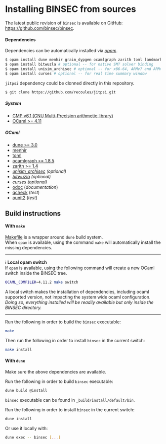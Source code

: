 # Installing BINSEC from sources

The latest public revision of `binsec` is available on GitHub:
https://github.com/binsec/binsec.

#### Dependencies

Dependencies can be automatically installed via
[*opam*](https://opam.ocaml.org/doc/Install.html).  
```bash
$ opam install dune menhir grain_dypgen ocamlgraph zarith toml landmarks-ppx
$ opam install bitwuzla # optional -- for native SMT solver binding
$ opam install unisim_archisec # optional -- for x86-64, ARMv7 and ARMv8
$ opam install curses # optional -- for real time summary window
```

`jitpsi` dependency could be clonned directly in this repository.
```bash
$ git clone https://github.com/recoules/jitpsi.git
```

##### System

- [GMP v6.1 (GNU Multi-Precision arithmetic library)](https://gmplib.org)
- [OCaml >= 4.11](https://github.com/ocaml/ocaml)

##### OCaml

- [dune >= 3.0](https://github.com/ocaml/dune)
- [menhir](https://gitlab.inria.fr/fpottier/menhir)
- [toml](https://github.com/ocaml-toml/To.ml)
- [ocamlgraph >= 1.8.5](https://github.com/backtracking/ocamlgraph)
- [zarith >= 1.4](https://github.com/ocaml/Zarith)
- *[unisim_archisec](https://github.com/binsec/unisim_archisec) (optional)*
- *[bitwuzla](https://github.com/bitwuzla/ocaml-bitwuzla) (optional)*
- *[curses](https://github.com/mbacarella/curses) (optional)*
- [odoc](https://github.com/ocaml/odoc) (*documentation*)
- [qcheck](https://github.com/c-cube/qcheck) (*test*)
- [ounit2](https://github.com/gildor478/ounit) (*test*)

## Build instructions

#### With `make`

[Makefile](Makefile) is a wrapper around `dune` build system.  
When `opam` is available, using the command `make` will automatically install the missing dependencies.

---
:information_source: **Local opam switch**  
If `opam` is available, using the following command will create a new OCaml switch inside the BINSEC tree.
```bash
OCAML_COMPILER=4.11.2 make switch
```
A local switch makes the installation of dependencies, including ocaml supported version, not impacting the system wide ocaml configuration.  
*Doing so, everything installed will be readily available but only inside the BINSEC directory.*

---

Run the following in order to build the `binsec` executable:
```bash
make
```
Then run the following in order to install `binsec` in the current switch:
```bash
make install
```

#### With `dune`

Make sure the above dependencies are available.

Run the following in order to build `binsec` executable:
```bash
dune build @install
```

`binsec` executable can be found in
`_build/install/default/bin`.

Run the following in order to install `binsec` in the current switch:
```bash
dune install
```
Or use it locally with:
```bash
dune exec -- binsec [...]
```
